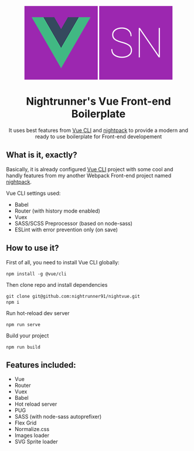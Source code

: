 <div align="center">
  <img width="200" height="200" src="src/assets/logo-vue.png">
  <img width="200" height="200" src="src/assets/logo-sn.png">
  <h1>Nightrunner's Vue Front-end Boilerplate</h1>
  <p>It uses best features from <a href='https://cli.vuejs.org/'>Vue CLI</a> and <a href='https://github.com/nightrunner91/nightpack'>nightpack</a> to provide a modern and ready to use boilerplate for Front-end developement</p>
</div>

## What is it, exactly?

Basically, it is already configured [Vue CLI](https://cli.vuejs.org/) project with some cool and handly features from my another Webpack Front-end project named [nightpack](https://github.com/nightrunner91/nightpack). 

Vue CLI settings used:

- Babel
- Router (with history mode enabled)
- Vuex
- SASS/SCSS Preprocessor (based on node-sass)
- ESLint with error prevention only (on save)

## How to use it?

First of all, you need to install Vue CLI globally:

```
npm install -g @vue/cli
```

Then clone repo and install dependencies

```
git clone git@github.com:nightrunner91/nightvue.git
npm i
```

Run hot-reload dev server

```
npm run serve
```

Build your project

```
npm run build
```

## Features included:

- Vue
- Router
- Vuex
- Babel
- Hot reload server
- PUG
- SASS (with node-sass autoprefixer)
- Flex Grid
- Normalize.css
- Images loader
- SVG Sprite loader
